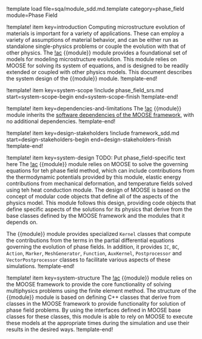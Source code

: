 !template load file=sqa/module_sdd.md.template category=phase_field module=Phase Field

!template! item key=introduction
Computing microstructure evolution of materials is important for a variety of applications. These can employ a variety of assumptions of material behavior, and can be either run as standalone single-physics problems or couple the evolution with that of other physics. The [!ac](MOOSE) {{module}} module provides a foundational set of models for modeling microstructure evolution. This module relies on MOOSE for solving its system of equations, and is designed to be readily extended or coupled with other physics models. This document describes the system design of the {{module}} module.
!template-end!

!template! item key=system-scope
!include phase_field_srs.md start=system-scope-begin end=system-scope-finish
!template-end!

!template! item key=dependencies-and-limitations
The [!ac](MOOSE) {{module}} module inherits the [software dependencies of the MOOSE framework](framework_sdd.md#dependencies-and-limitations), with no additional dependencies.
!template-end!

!template! item key=design-stakeholders
!include framework_sdd.md start=design-stakeholders-begin end=design-stakeholders-finish
!template-end!

!template! item key=system-design
TODO: Put phase_field-specific text here
The [!ac](MOOSE) {{module}} module relies on MOOSE to solve the governing equations for teh phase field method, which can include contributions from the thermodynamic potentials provided by this module, elastic energy contributions from mechanical deformation, and temperature fields solved using teh heat conduction module. The design of MOOSE is based on the concept of modular code objects that define all of the aspects of the physics model. This module follows this design, providing code objects that define specific aspects of the solutions for its physics that derive from the base classes defined by the MOOSE framework and the modules that it depends on.

The {{module}} module provides specialized `Kernel` classes that compute the contributions from the terms in the partial differential equations governing the evolution of phase fields. In addition, it provides `IC`, `BC`, `Action`, `Marker`, `MeshGenerator`, `Function`, `AuxKernel`, `Postprocessor` and `VectorPostprocessor` classes to facilitate various aspects of these simulations.
!template-end!

!template! item key=system-structure
The [!ac](MOOSE) {{module}} module relies on the MOOSE framework to provide the core functionality of solving multiphysics problems using the finite element method. The structure of the {{module}} module is based on defining C++ classes that derive from classes in the MOOSE framework to provide functionality for solution of phase field problems. By using the interfaces defined in MOOSE base classes for these classes, this module is able to rely on MOOSE to execute these models at the appropriate times during the simulation and use their results in the desired ways.
!template-end!
